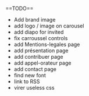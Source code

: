 ==TODO==
- Add brand image
- add logo / image on carousel
- add diapo for invited
- fix carroussel controls
- add Mentions-legales page
- add présentation page
- add contribuer page
- add appel-orateur page
- add contact page
- find new font
- link to RSS
- virer useless css

